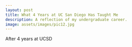 ```yaml
---
layout: post
title: What 4 Years at UC San Diego Has Taught Me
description: A reflection of my undergraduate career. 
image: assets/images/pic12.jpg
---
```


After 4 years at UCSD